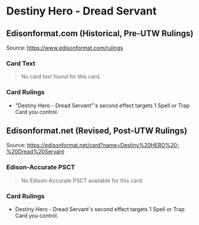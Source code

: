 # Destiny Hero - Dread Servant

## Edisonformat.com (Historical, Pre-UTW Rulings)

Source: https://www.edisonformat.com/rulings

### Card Text

> No card text found for this card.

### Card Rulings

*   "Destiny Hero - Dread Servant"'s second effect targets 1 Spell or Trap Card you control.

## Edisonformat.net (Revised, Post-UTW Rulings)

Source: https://edisonformat.net/card?name=Destiny%20HERO%20-%20Dread%20Servant

### Edison-Accurate PSCT

> No Edison-Accurate PSCT available for this card.

### Card Rulings

*   Destiny Hero - Dread Servant's second effect targets 1 Spell or Trap Card you control.
            